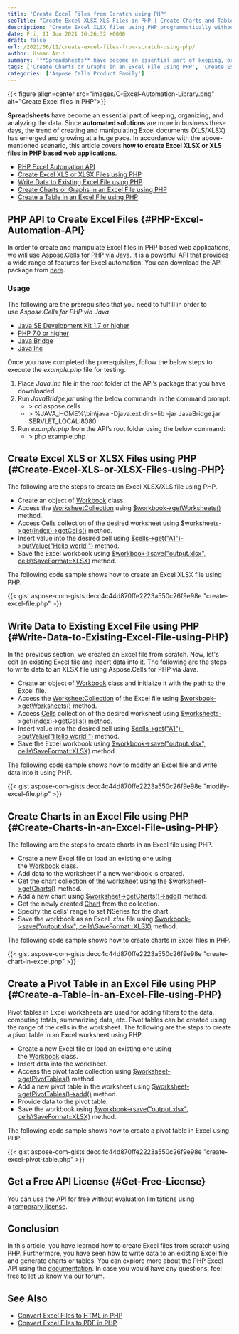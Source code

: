 ```yaml
---
title: 'Create Excel Files from Scratch using PHP'
seoTitle: "Create Excel XLSX XLS Files in PHP | Create Charts and Tables in Excel"
description: "Create Excel XLSX files using PHP programmatically without MS Office or MS Excel. Create an Excel file with charts, graphs, and tables in PHP web apps."
date: Fri, 11 Jun 2021 16:26:32 +0000
draft: false
url: /2021/06/11/create-excel-files-from-scratch-using-php/
author: Usman Aziz
summary: '**Spreadsheets** have become an essential part of keeping, organizing, and analyzing the data. Since **automated solutions** are more in business these days, the trend of creating and manipulating Excel documents (XLS/XLSX) has emerged and growing at a huge pace. In accordance with the above-mentioned scenario, this article covers **how to create Excel XLSX or XLS files in PHP based web applications**.'
tags: ['Create Charts or Graphs in an Excel File using PHP', 'Create Excel XLS or XLSX Files using PHP', 'Create a Table in an Excel File using PHP', 'PHP Excel Automation API', 'Write Data to Existing Excel File using PHP']
categories: ['Aspose.Cells Product Family']
---
```




{{< figure align=center src="images/C-Excel-Automation-Library.png" alt="Create Excel files in PHP">}}


**Spreadsheets** have become an essential part of keeping, organizing, and analyzing the data. Since **automated solutions** are more in business these days, the trend of creating and manipulating Excel documents (XLS/XLSX) has emerged and growing at a huge pace. In accordance with the above-mentioned scenario, this article covers **how to create Excel XLSX or XLS files in PHP based web applications**.

*   [PHP Excel Automation API][1]
*   [Create Excel XLS or XLSX Files using PHP][2]
*   [Write Data to Existing Excel File using PHP][3]
*   [Create Charts or Graphs in an Excel File using PHP][4]
*   [Create a Table in an Excel File using PHP][5]

## PHP API to Create Excel Files {#PHP-Excel-Automation-API}

In order to create and manipulate Excel files in PHP based web applications, we will use [Aspose.Cells for PHP via Java][6]. It is a powerful API that provides a wide range of features for Excel automation. You can download the API package from [here][7].

### Usage

The following are the prerequisites that you need to fulfill in order to use _Aspose.Cells for PHP via Java_.

*   [Java SE Development Kit 1.7 or higher][8]
*   [PHP 7.0 or higher][9]
*   [Java Bridge][10]
*   [Java Inc][11]

Once you have completed the prerequisites, follow the below steps to execute the _example.php_ file for testing.

1.  Place _Java.inc_ file in the root folder of the API’s package that you have downloaded.
2.  Run _JavaBridge.jar_ using the below commands in the command prompt:
    *   \> cd aspose.cells
    *   \> %JAVA\_HOME%\\bin\\java -Djava.ext.dirs=lib -jar JavaBridge.jar SERVLET\_LOCAL:8080
3.  Run _example.php_ from the API’s root folder using the below command:
    *   \> php example.php

## Create Excel XLS or XLSX Files using PHP {#Create-Excel-XLS-or-XLSX-Files-using-PHP}

The following are the steps to create an Excel XLSX/XLS file using PHP.

*   Create an object of [Workbook][12] class.
*   Access the [WorksheetCollection][13] using [$workbook->getWorksheets()][14] method.
*   Access [Cells][15] collection of the desired worksheet using [$worksheets->get(index)->getCells()][16] method.
*   Insert value into the desired cell using [$cells->get("A1")->putValue("Hello world!")][17] method.
*   Save the Excel workbook using [$workbook->save("output.xlsx", cells\\SaveFormat::XLSX)][18] method.

The following code sample shows how to create an Excel XLSX file using PHP.

{{< gist aspose-com-gists decc4c44d870ffe2223a550c26f9e98e "create-excel-file.php" >}}

## Write Data to Existing Excel File using PHP {#Write-Data-to-Existing-Excel-File-using-PHP}

In the previous section, we created an Excel file from scratch. Now, let's edit an existing Excel file and insert data into it. The following are the steps to write data to an XLSX file using Aspose.Cells for PHP via Java.

*   Create an object of [Workbook][19] class and initialize it with the path to the Excel file.
*   Access the [WorksheetCollection][20] of the Excel file using [$workbook->getWorksheets()][21] method.
*   Access [Cells][22] collection of the desired worksheet using [$worksheets->get(index)->getCells()][23] method.
*   Insert value into the desired cell using [$cells->get("A1")->putValue("Hello world!")][24] method.
*   Save the Excel workbook using [$workbook->save("output.xlsx", cells\\SaveFormat::XLSX)][25] method.

The following code sample shows how to modify an Excel file and write data into it using PHP.

{{< gist aspose-com-gists decc4c44d870ffe2223a550c26f9e98e "modify-excel-file.php" >}}

## Create Charts in an Excel File using PHP {#Create-Charts-in-an-Excel-File-using-PHP}

The following are the steps to create charts in an Excel file using PHP.

*   Create a new Excel file or load an existing one using the [Workbook][26] class.
*   Add data to the worksheet if a new workbook is created.
*   Get the chart collection of the worksheet using the [$worksheet->getCharts()][27] method.
*   Add a new chart using [$worksheet->getCharts()->add()][28] method.
*   Get the newly created [Chart][29] from the collection.
*   Specify the cells’ range to set NSeries for the chart.
*   Save the workbook as an Excel _.xlsx_ file using [$workbook->save("output.xlsx", cells\\SaveFormat::XLSX)][30] method.

The following code sample shows how to create charts in Excel files in PHP.

{{< gist aspose-com-gists decc4c44d870ffe2223a550c26f9e98e "create-chart-in-excel.php" >}}

## Create a Pivot Table in an Excel File using PHP {#Create-a-Table-in-an-Excel-File-using-PHP}

Pivot tables in Excel worksheets are used for adding filters to the data, computing totals, summarizing data, etc. Pivot tables can be created using the range of the cells in the worksheet. The following are the steps to create a pivot table in an Excel worksheet using PHP.

*   Create a new Excel file or load an existing one using the [Workbook][31] class.
*   Insert data into the worksheet.
*   Access the pivot table collection using [$worksheet->getPivotTables()][32] method.
*   Add a new pivot table in the worksheet using [$worksheet->getPivotTables()->add()][33] method.
*   Provide data to the pivot table.
*   Save the workbook using [$workbook->save("output.xlsx", cells\\SaveFormat::XLSX)][34] method.

The following code sample shows how to create a pivot table in Excel using PHP.

{{< gist aspose-com-gists decc4c44d870ffe2223a550c26f9e98e "create-excel-pivot-table.php" >}}

## Get a Free API License {#Get-Free-License}

You can use the API for free without evaluation limitations using a [temporary license][35].

## Conclusion

In this article, you have learned how to create Excel files from scratch using PHP. Furthermore, you have seen how to write data to an existing Excel file and generate charts or tables. You can explore more about the PHP Excel API using the [documentation][36]. In case you would have any questions, feel free to let us know via our [forum][37].

## See Also

*   [Convert Excel Files to HTML in PHP][38]
*   [Convert Excel Files to PDF in PHP][39]




[1]: #PHP-Excel-Automation-API
[2]: #Create-Excel-XLS-or-XLSX-Files-using-PHP
[3]: #Write-Data-to-Existing-Excel-File-using-PHP
[4]: #Create-Charts-in-an-Excel-File-using-PHP
[5]: #Create-a-Table-in-an-Excel-File-using-PHP
[6]: https://products.aspose.com/cells/php-java
[7]: https://downloads.aspose.com/cells/php
[8]: https://www.oracle.com/technetwork/java/javase/downloads/java-archive-downloads-javase7-521261.html
[9]: https://www.php.net/downloads.php
[10]: https://sourceforge.net/projects/php-java-bridge/files/Binary%20package/php-java-bridge_7.2.1/exploded/JavaBridge.jar/download
[11]: http://php-java-bridge.sourceforge.net/pjb/download.php
[12]: https://apireference.aspose.com/cells/php/aspose.cells/Workbook
[13]: https://apireference.aspose.com/cells/php/aspose.cells/WorksheetCollection
[14]: https://apireference.aspose.com/cells/php/aspose.cells/workbook#Worksheets
[15]: https://apireference.aspose.com/cells/php/aspose.cells/Cells
[16]: https://apireference.aspose.com/cells/php/aspose.cells/worksheet#Cells
[17]: https://apireference.aspose.com/cells/php/aspose.cells/cell#putValue(java.lang.String)
[18]: https://apireference.aspose.com/cells/php/aspose.cells/workbook#save(java.lang.String,%20int)
[19]: https://apireference.aspose.com/cells/php/aspose.cells/Workbook
[20]: https://apireference.aspose.com/cells/php/aspose.cells/WorksheetCollection
[21]: https://apireference.aspose.com/cells/php/aspose.cells/workbook#Worksheets
[22]: https://apireference.aspose.com/cells/php/aspose.cells/Cells
[23]: https://apireference.aspose.com/cells/php/aspose.cells/worksheet#Cells
[24]: https://apireference.aspose.com/cells/php/aspose.cells/cell#putValue(java.lang.String)
[25]: https://apireference.aspose.com/cells/php/aspose.cells/workbook#save(java.lang.String,%20int)
[26]: https://apireference.aspose.com/cells/php/aspose.cells/Workbook
[27]: https://apireference.aspose.com/cells/php/aspose.cells/worksheet#Charts
[28]: https://apireference.aspose.com/cells/php/aspose.cells/chartcollection#add(int,%20int,%20int,%20int,%20int)
[29]: https://apireference.aspose.com/cells/php/aspose.cells/Chart
[30]: https://apireference.aspose.com/cells/php/aspose.cells/workbook#save(java.lang.String,%20int)
[31]: https://apireference.aspose.com/cells/php/aspose.cells/Workbook
[32]: https://apireference.aspose.com/cells/php/aspose.cells/worksheet#PivotTables
[33]: https://apireference.aspose.com/cells/php/aspose.cells/pivottablecollection#add(com.aspose.cells.PivotTable,%20java.lang.String,%20java.lang.String)
[34]: https://apireference.aspose.com/cells/php/aspose.cells/workbook#save(java.lang.String,%20int)
[35]: https://purchase.aspose.com/temporary-license
[36]: https://docs.aspose.com/cells/phpjava/
[37]: https://forum.aspose.com/
[38]: https://blog.aspose.com/2021/05/25/convert-excel-to-html-in-php/
[39]: https://blog.aspose.com/2021/05/11/convert-excel-files-to-pdf-in-php/





